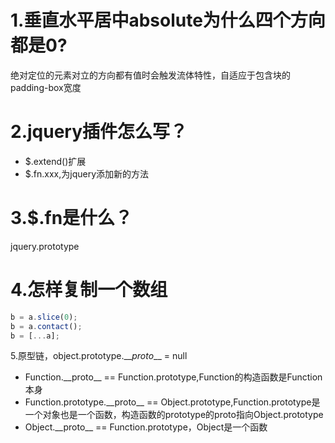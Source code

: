 # 1.垂直水平居中absolute为什么四个方向都是0?

绝对定位的元素对立的方向都有值时会触发流体特性，自适应于包含块的padding-box宽度

# 2.jquery插件怎么写？

* $.extend\(\)扩展
* $.fn.xxx,为jquery添加新的方法

# 3.$.fn是什么？

jquery.prototype

# 4.怎样复制一个数组

```js
b = a.slice(0);
b = a.contact();
b = [...a];
```

5.原型链，object.prototype.\_\__proto_\_\_ = null
* Function.\_\_proto\_\_ == Function.prototype,Function的构造函数是Function本身
* Function.prototype.\_\_proto\_\_ == Object.prototype,Function.prototype是一个对象也是一个函数，构造函数的prototype的proto指向Object.prototype
* Object.\_\_proto\_\_ == Function.prototype，Object是一个函数
